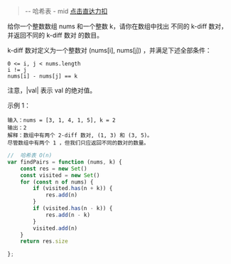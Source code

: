 > -- 哈希表 - mid
> [点击直达力扣](https://leetcode.cn/problems/k-diff-pairs-in-an-array/)

给你一个整数数组 nums 和一个整数 k，请你在数组中找出 不同的 k-diff 数对，并返回不同的 k-diff 数对 的数目。

k-diff 数对定义为一个整数对 (nums[i], nums[j]) ，并满足下述全部条件：

    0 <= i, j < nums.length
    i != j
    nums[i] - nums[j] == k

注意，|val| 表示 val 的绝对值。

示例 1：

    输入：nums = [3, 1, 4, 1, 5], k = 2
    输出：2
    解释：数组中有两个 2-diff 数对, (1, 3) 和 (3, 5)。
    尽管数组中有两个 1 ，但我们只应返回不同的数对的数量。

```javascript
//  哈希表 O(n)
var findPairs = function (nums, k) {
    const res = new Set()
    const visited = new Set()
    for (const n of nums) {
        if (visited.has(n + k)) {
            res.add(n)
        }
        if (visited.has(n - k)) {
            res.add(n - k)
        }
        visited.add(n)
    }
    return res.size

};
```